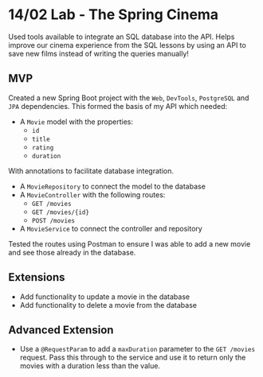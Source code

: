 # 14/02 Lab - The Spring Cinema


Used tools available to integrate an SQL database into the API. Helps improve our cinema experience from the SQL lessons by using an API to save new films instead of writing the queries manually!

## MVP

Created a new Spring Boot project with the `Web`, `DevTools`, `PostgreSQL` and `JPA` dependencies. This formed the basis of my API which needed:

- A `Movie` model with the properties:
	- `id`
	- `title`
	- `rating`
	- `duration` 

With annotations to facilitate database integration.

- A `MovieRepository` to connect the model to the database
- A `MovieController` with the following routes:
	- `GET /movies`
	- `GET /movies/{id}`
	- `POST /movies`
- A `MovieService` to connect the controller and repository

Tested the routes using Postman to ensure I was able to add a new movie and see those already in the database.

## Extensions

- Add functionality to update a movie in the database
- Add functionality to delete a movie from the database

## Advanced Extension

- Use a `@RequestParam` to add a `maxDuration` parameter to the `GET /movies` request. Pass this through to the service and use it to return only the movies with a duration less than the value.
